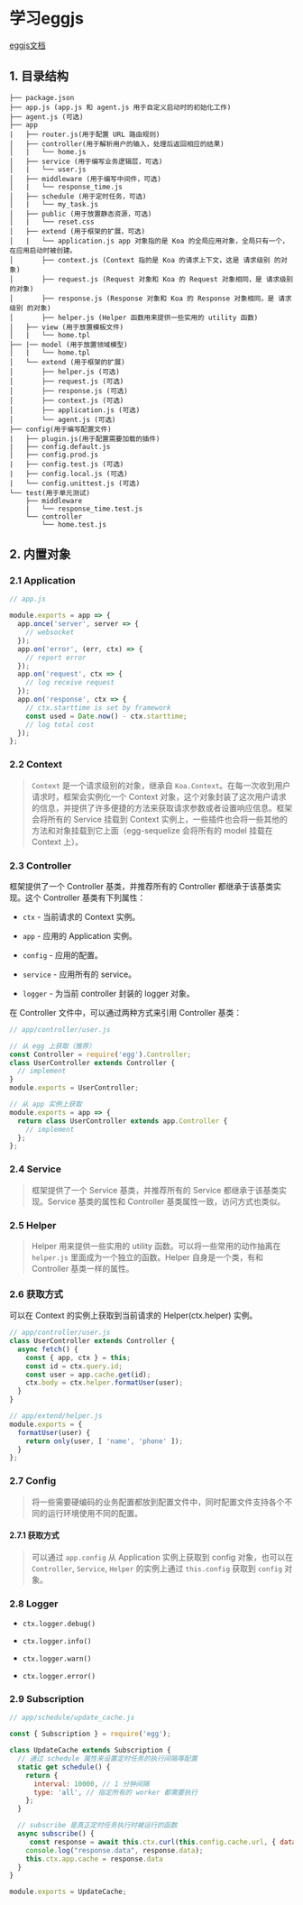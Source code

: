 # 学习eggjs

[eggjs文档](https://eggjs.org/zh-cn/basics/structure.html)

## 1. 目录结构

```eggjs
├── package.json
├── app.js (app.js 和 agent.js 用于自定义启动时的初始化工作)
├── agent.js (可选)
├── app
|   ├── router.js(用于配置 URL 路由规则)
│   ├── controller(用于解析用户的输入，处理后返回相应的结果)
│   |   └── home.js
│   ├── service (用于编写业务逻辑层，可选)
│   |   └── user.js
│   ├── middleware (用于编写中间件，可选)
│   |   └── response_time.js
│   ├── schedule (用于定时任务，可选)
│   |   └── my_task.js
│   ├── public (用于放置静态资源，可选)
│   |   └── reset.css
│   ├── extend (用于框架的扩展，可选)
│   |   └── application.js app 对象指的是 Koa 的全局应用对象，全局只有一个，在应用启动时被创建。
│       ├── context.js (Context 指的是 Koa 的请求上下文，这是 请求级别 的对象)
│       ├── request.js (Request 对象和 Koa 的 Request 对象相同，是 请求级别 的对象)
│       ├── response.js (Response 对象和 Koa 的 Response 对象相同，是 请求级别 的对象)
│       ├── helper.js (Helper 函数用来提供一些实用的 utility 函数)
│   ├── view (用于放置模板文件)
│   |   └── home.tpl
├── |── model (用于放置领域模型)
│   |   └── home.tpl
│   └── extend (用于框架的扩展)
│       ├── helper.js (可选)
│       ├── request.js (可选)
│       ├── response.js (可选)
│       ├── context.js (可选)
│       ├── application.js (可选)
│       └── agent.js (可选)
├── config(用于编写配置文件)
|   ├── plugin.js(用于配置需要加载的插件)
|   ├── config.default.js
│   ├── config.prod.js
|   ├── config.test.js (可选)
|   ├── config.local.js (可选)
|   └── config.unittest.js (可选)
└── test(用于单元测试)
    ├── middleware
    |   └── response_time.test.js
    └── controller
        └── home.test.js
```

## 2. 内置对象

### 2.1 Application

```js
// app.js

module.exports = app => {
  app.once('server', server => {
    // websocket
  });
  app.on('error', (err, ctx) => {
    // report error
  });
  app.on('request', ctx => {
    // log receive request
  });
  app.on('response', ctx => {
    // ctx.starttime is set by framework
    const used = Date.now() - ctx.starttime;
    // log total cost
  });
};
```

### 2.2 Context

>`Context` 是一个请求级别的对象，继承自 `Koa.Context`。在每一次收到用户请求时，框架会实例化一个 Context 对象，这个对象封装了这次用户请求的信息，并提供了许多便捷的方法来获取请求参数或者设置响应信息。框架会将所有的 Service 挂载到 Context 实例上，一些插件也会将一些其他的方法和对象挂载到它上面（egg-sequelize 会将所有的 model 挂载在 Context 上）。

### 2.3 Controller

框架提供了一个 Controller 基类，并推荐所有的 Controller 都继承于该基类实现。这个 Controller 基类有下列属性：

- `ctx` - 当前请求的 Context 实例。

- `app` - 应用的 Application 实例。

- `config` - 应用的配置。

- `service` - 应用所有的 service。

- `logger` - 为当前 controller 封装的 logger 对象。

在 Controller 文件中，可以通过两种方式来引用 Controller 基类：

```js
// app/controller/user.js

// 从 egg 上获取（推荐）
const Controller = require('egg').Controller;
class UserController extends Controller {
  // implement
}
module.exports = UserController;

// 从 app 实例上获取
module.exports = app => {
  return class UserController extends app.Controller {
    // implement
  };
};
```

### 2.4 Service

>框架提供了一个 Service 基类，并推荐所有的 Service 都继承于该基类实现。Service 基类的属性和 Controller 基类属性一致，访问方式也类似。

### 2.5 Helper

>Helper 用来提供一些实用的 utility 函数。可以将一些常用的动作抽离在 `helper.js` 里面成为一个独立的函数。Helper 自身是一个类，有和 Controller 基类一样的属性。

### 2.6 获取方式

可以在 Context 的实例上获取到当前请求的 Helper(ctx.helper) 实例。

```js
// app/controller/user.js
class UserController extends Controller {
  async fetch() {
    const { app, ctx } = this;
    const id = ctx.query.id;
    const user = app.cache.get(id);
    ctx.body = ctx.helper.formatUser(user);
  }
}
```

```js
// app/extend/helper.js
module.exports = {
  formatUser(user) {
    return only(user, [ 'name', 'phone' ]);
  }
};
```

### 2.7 Config

>将一些需要硬编码的业务配置都放到配置文件中，同时配置文件支持各个不同的运行环境使用不同的配置。

#### 2.7.1 获取方式

>可以通过 `app.config` 从 Application 实例上获取到 config 对象，也可以在 `Controller`, `Service`, `Helper` 的实例上通过 `this.config` 获取到 `config` 对象。

### 2.8 Logger

- `ctx.logger.debug()`

- `ctx.logger.info()`

- `ctx.logger.warn()`

- `ctx.logger.error()`

### 2.9 Subscription

```js
// app/schedule/update_cache.js

const { Subscription } = require('egg');

class UpdateCache extends Subscription {
  // 通过 schedule 属性来设置定时任务的执行间隔等配置
  static get schedule() {
    return {
      interval: 10000, // 1 分钟间隔
      type: 'all', // 指定所有的 worker 都需要执行
    };
  }

  // subscribe 是真正定时任务执行时被运行的函数
  async subscribe() {
     const response = await this.ctx.curl(this.config.cache.url, { dataType: "json" });
    console.log("response.data", response.data);
    this.ctx.app.cache = response.data 
  }
}

module.exports = UpdateCache;
```